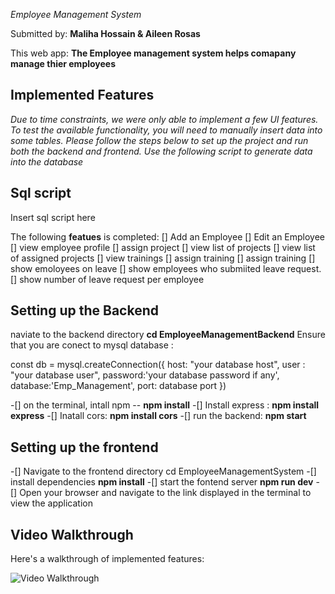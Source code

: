  *Employee Management System*

Submitted by: **Maliha Hossain & Aileen Rosas**

This web app: **The Employee management system helps comapany manage thier employees**



## Implemented Features
*Due to time constraints, we were only able to implement a few UI features. To test the available functionality, you will need to manually insert data into some tables. Please follow the steps below to set up the project and run both the backend and frontend. Use the following script to generate data into the database*

## Sql script
Insert sql script here 


The following **featues** is completed:
[] Add an Employee
[] Edit an Employee
[] view employee profile
[] assign project
[] view list of projects 
[] view list of assigned projects
[] view trainings
[] assign training 
[] assign training 
[] show emoloyees on leave
[] show employees who submiited leave request. 
[] show number of leave request per employee

## Setting up the Backend
naviate to the backend directory
**cd  EmployeeManagementBackend**
Ensure that you are conect to mysql database : 

const db = mysql.createConnection({
    host: "your database host",
    user : "your database user",
    password:'your database password if any',
    database:'Emp_Management',
    port: database port
})

-[] on the terminal, intall npm -- **npm install** 
-[] Install express : **npm install express**
-[] Inatall cors:  **npm install cors**
-[] run the backend:  **npm start**

## Setting up the frontend
-[] Navigate to the frontend directory  cd EmployeeManagementSystem
-[] install dependencies **npm install**
-[] start the fontend server **npm run dev**
-[] Open your browser and navigate to the link displayed in the terminal to view the application
## Video Walkthrough

Here's a walkthrough of implemented features:

<img src='http://i.imgur.com/link/to/your/gif/file.gif' title='Video Walkthrough' width='' alt='Video Walkthrough' />

